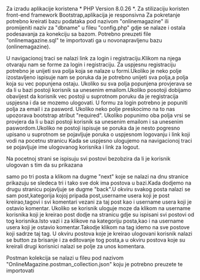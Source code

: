 Za izradu aplikacije koristena * PHP Version 8.0.26 *.
Za stilizaciju koristen front-end framework Bootstrap,aplikacija je responsivna
Za pokretanje potrebno kreirati bazu podataka pod nazivom "onlinemagazine" ili promijeniti naziv za "dbname" u fileu "config.php" gdje se nalaze i ostala podesavanja za konekciju sa bazom.
Potrebno preuzeti file "onlinemagazine.sql" te importovati ga u novonapravljenu bazu (onlinemagazine).

U navigacionoj traci se nalazi link za login i registraciju.Klikom na njega otvaraju nam se forme za login i registraciju.
Za uspjesnu registraciju potrebno je unijeti sva polja koja se nalaze u formi.Ukoliko je neko polje izostavljeno ispisuje nam se poruka da je potrebno unijeti sva polja,a polja koja su vec popunjena ostaju.
Ukoliko su sva polja popunjena provjerava se da li u bazi postoji korisnik sa unesenim emailom.Ukoliko posotoji dobijamo obavijest da korisnik  vec postoji u suprotnom poruku da je registracija uspjesna i  da se mozemo ulogovati.
U formu za login potrebno je popuniti polja za email i za pasword.
Ukoliko neko polje preskocimo na to nas upozorava bootstrap atribut "required".
Ukoliko popunimo oba polja vrsi se provjera da li u bazi postoji korisnik sa unesenim emailom i sa unesenim paswordom.Ukoliko ne postoji ispisuje se poruka da je nesto pogresno upisano u suprotnom se pojavljuje poruka o uspjesnom logovanju i link koji vodi na pocetnu stranicu
Kada se uspjesno ulogujemo na navigacionoj traci se pojavljuje ime ulogovanog korisnika i link za logout.

Na pocetnoj strani se ispisuju svi postovi bezobzira da li je korisnik ulogovan s tim da su prikazana

 samo po tri posta a klikom na dugme "next" koje se nalazi na dnu stranice prikazuju se sledeca tri i tako sve dok ima postova u bazi.Kada dodjemo na drugu stranicu pojavljuje se dugme "back".U okviru svakog posta nalazi se sam post,kategorija kojoj pripada post,username usera koji je post kreirao,tagovi i svi komentari vezani za taj post kao i username usera koji je ostavio komentar.
Ukoliko se korisnik uloguje moze da klikom na username korisnika koji je kreirao post dodje na stranicu gdje su ispisani svi postovi od tog korisnika.Isto vazi i za klikove na kategoriju posta,kao i na username usera koji je ostavio komentar.Takodje klikom na tag idemo na sve postove koji sadrze taj tag.
U okviru postova koje je kreirao ulogovani korisnik nalazi se button za brisanje i za editovanje tog posta,a u okviru postova koje su kreirali drugi korisnici nalazi se polje za unos komentara.



Postman kolekcija se nalazi u fileu pod nazivom "OnlineMagazine.postman_collection.json" koju je potrebno preuzete te importovati

